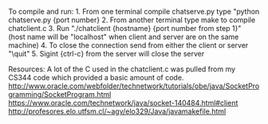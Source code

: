 To compile and run:
	1. From one terminal compile chatserve.py type "python chatserve.py {port number} 
	2. From another terminal type make to compile chatclient.c
	3. Run "./chatclient {hostname} {port number from step 1}" (host name will be "localhost" when client and server are on the same machine)
	4. To close the connection send from either the client or server "\quit"
	5. Sigint {ctrl-c} from the server will close the server


Resources: 
A lot of the C used in the chatclient.c was pulled from my CS344 code which provided a basic amount of code.
http://www.oracle.com/webfolder/technetwork/tutorials/obe/java/SocketProgramming/SocketProgram.html
https://www.oracle.com/technetwork/java/socket-140484.html#client
http://profesores.elo.utfsm.cl/~agv/elo329/Java/javamakefile.html
